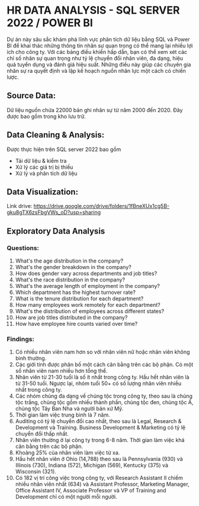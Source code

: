# HR DATA ANALYSIS - SQL SERVER 2022 / POWER BI
Dự án này sâu sắc khám phá lĩnh vực phân tích dữ liệu bằng SQL và Power BI để khai thác những thông tin nhân sự quan trọng có thể mang lại nhiều lợi ích cho công ty. 
Với các bảng điều khiển hấp dẫn, bạn có thể xem xét các chỉ số nhân sự quan trọng như tỷ lệ chuyển đổi nhân viên, đa dạng, hiệu quả tuyển dụng và đánh giá hiệu suất. Những điều này giúp các chuyên gia nhân sự ra quyết định và lập kế hoạch nguồn nhân lực một cách có chiến lược.

## Source Data:
Dữ liệu nguồn chứa 22000 bản ghi nhân sự từ năm 2000 đến 2020. Đây được bao gồm trong kho lưu trữ.

## Data Cleaning & Analysis:
 Được thực hiện trên SQL server 2022 bao gồm

- Tải dữ liệu & kiểm tra
- Xử lý các giá trị bị thiếu
- Xử lý và phân tích dữ liệu

## Data Visualization:
Link drive: https://drive.google.com/drive/folders/1fBneXUx1cg5B-gku8gTX6zsFbgVWs_oD?usp=sharing

## Exploratory Data Analysis
### Questions:
1)	What's the age distribution in the company?
2)	What's the gender breakdown in the company?
3)	How does gender vary across departments and job titles?
4)	What's the race distribution in the company?
5)	What's the average length of employment in the company?
6)	Which department has the highest turnover rate?
7)	What is the tenure distribution for each department?
8)	How many employees work remotely for each department?
9)	What's the distribution of employees across different states?
10)	How are job titles distributed in the company?
11)	How have employee hire counts varied over time?

### Findings:

1) Có nhiều nhân viên nam hơn so với nhân viên nữ hoặc nhân viên không bình thường.
2) Các giới tính được phân bố một cách cân bằng trên các bộ phận. Có một số nhân viên nam nhiều hơn tổng thể.
3) Nhân viên từ 21-30 tuổi là số ít nhất trong công ty. Hầu hết nhân viên là từ 31-50 tuổi. Ngược lại, nhóm tuổi 50+ có số lượng nhân viên nhiều nhất trong công ty.
4) Các nhóm chủng đa dạng về chủng tộc trong công ty, theo sau là chủng tộc trắng, chủng tộc gồm nhiều thành phần, chủng tộc đen, chủng tộc Á, chủng tộc Tây Ban Nha và người bản xứ Mỹ.
5) Thời gian làm việc trung bình là 7 năm.
6) Auditing có tỷ lệ chuyển đổi cao nhất, theo sau là Legal, Research & Development và Training. Business Development & Marketing có tỷ lệ chuyển đổi thấp nhất.
7) Nhân viên thường ở lại công ty trong 6-8 năm. Thời gian làm việc khá cân bằng trên các bộ phận.
8) Khoảng 25% của nhân viên làm việc từ xa.
9) Hầu hết nhân viên ở Ohio (14,788) theo sau là Pennsylvania (930) và Illinois (730), Indiana (572), Michigan (569), Kentucky (375) và Wisconsin (321).
10) Có 182 vị trí công việc trong công ty, với Research Assistant II chiếm nhiều nhân viên nhất (634) và Assistant Professor, Marketing Manager, Office Assistant IV, Associate Professor và VP of Training and Development chỉ có một người mỗi người.

